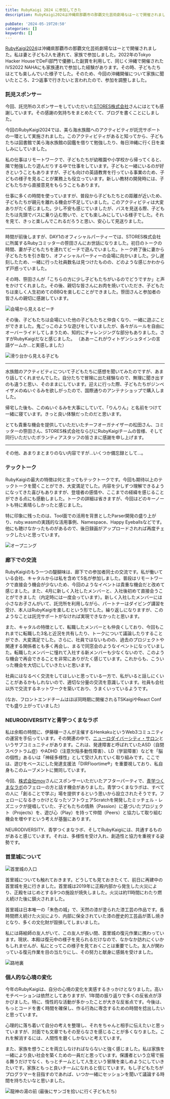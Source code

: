 ```yaml
---
title: RubyKaigi 2024 に参加してきた
description: RubyKaigi2024は沖縄県那覇市の那覇文化芸術劇場なはーとで開催されました。私は妻と子ども2人を連れて、家族で参加しました。

pubDate: '2024-05-19T20:50'
categories: []
keywords: []
---
```


[RubyKaigi2024](https://rubykaigi.org/2024/)は沖縄県那覇市の那覇文化芸術劇場なはーとで開催されました。私は妻と子ども2人を連れて、家族で参加しました。2022年のTokyo Hacker HouseでDeFi部門で優勝した副賞を利用して、同じく沖縄で開催されたIVS2022 NAHAにも家族連れで参加した経験があります。その時、子どもたちはとても楽しんでいた様子でした。そのため、今回の沖縄開催について家族に聞いたところ、2つ返事で行きたいと言われたので、参加を調整しました。


### 託児スポンサー

今回、託児所のスポンサーをしていただいた[STORES株式会社](https://stores.jp/)さんにはとても感謝しています。その感謝の気持ちをまとめたくて、ブログを書くことにしました。

今回のRubyKaigi2024では、美ら海水族館へのアクティビティが託児サポートの一環として実施されました。このアクティビティがあると知ってから、子どもたちは図書館で美ら海水族館の図鑑を借りて勉強したり、毎日沖縄に行く日を楽しみにしていました。

私の仕事はリモートワークで、子どもたちが幼稚園や小学校から帰ってくると、隣で勉強したり遊んだりする中で仕事をしています。子どもと一緒にいるのが好きということもありますが、子ども向けの英語教育を行っている事業のため、子どもの様子を見ることが業務上も役立っています。新しい教材の開発時には、子どもたちから直接意見をもらうこともあります。

仕事に多くの時間を使っていますが、普段から子どもたちとの距離が近いため、子どもたちが親元を離れる機会が不足していました。このアクティビティは大変ありがたく感じました。少し不安も感じていましたが、バスを見送る際、子どもたちは先頭でバスに乗り込む勢いで、とても楽しみにしている様子でした。それを見て、きっと楽しんでこれるだろうと思い、安心して見送りました。
***

時間が前後しますが、DAY1のオフィシャルパーティーでは、STORES株式会社に所属するRubyコミッターの笹田さんにお世話になりました。初日のトークの時間、妻が子どもたちを連れてビーチで遊んでいました。トーク終了後に妻から子どもたちを引き取り、オフィシャルパーティーの会場に向かいました。少し遅刻したため、一緒に行った社員数名は見つけたものの、どのような感じかわからず戸惑っていました。

その時、笹田さんが「こちらの方に少し子どもたちがいるのでどうですか」と声をかけてくれました。その後、親切な皆さんにお肉を焼いていただき、子どもたちは楽しく人生初めてのBBQを楽しむことができました。笹田さんと参加者の皆さんの親切に感謝しています。

![会場から見えるビーチ](/web-nikki/img/photo/P5150490.JPG)

その後、子どもたちは会場にいた他の子どもたちと仲良くなり、一緒に遊ぶことができました。鬼ごっこのような遊びをしていましたが、各々がルールを自由にオーバーライドしてしまうため、知的にチャレンジングな部分もありました。さすがRubyKaigiだなと感じました。
（ああーこれがウィトゲンシュタインの言語ゲームか…と実感しました）

![滑り台から見える子ども](/web-nikki/img/photo/P5150487.JPG)

***

水族館のアクティビティについて子どもたちに感想を聞いてみたのですが、あまり話してくれませんでした。自分たちで冒険に出た経験なので、無理に聞き出すのも違うと思い、そのままにしています。迎えに行った際、子どもたちがジンベイザメのぬいぐるみを欲しがったので、国際通りのアンテナショップで購入しました。

帰宅した後も、このぬいぐるみを大事にしていて、「りんりん」と名前をつけて一緒に寝ています。きっと良い体験だったのだと思います。

とても貴重な機会を提供していただいたチーフオーガナイザーの松田さん、コミッターの笹田さん、STORES株式会社ならびにRubyKaigiチームの皆様、そして同行いただいたボランティアスタッフの皆さまに感謝を申し上げます。

***

その他、あまりまとまりのない内容ですが…いくつか備忘録として…。

### テックトーク

RubyKaigiの最大の特徴は何と言ってもテックトークです。今回も期待以上のテックトークを聞くことができ、大変満足でした。内容を少しずつ理解できるようになってきた喜びもありますが、登壇者の感情や、ここまでの経緯を感じることができる点にも感動しました。トークの詳細は省きますが、今回はどのキーノートも特に素晴らしかったと感じました。

特に印象に残ったのは、Tool面での活用を背景としたParser開発の盛り上がり、ruby.wasmの実践的な活用事例、Namespace、Happy Eyeballsなどです。他にも聴けなかったものがあるので、後日録画がアップロードされれば再度チェックしたいと思っています。


![オープニング](/web-nikki/img/photo/IMG_6902.jpg)

### 廊下での交流

RubyKaigiのもう一つの醍醐味は、廊下での参加者同士の交流です。私が働いている会社、キャタルからは私を含めて5名が参加しました。普段はリモートワークで直接会う機会が少ないため、今回のようなイベントは貴重な機会だと改めて感じました。また、4月に新しく入社したメンバーと、入社後初めて直接会うことができました（内定時には一度会っています）。新しく入社したメンバーには小さなお子さんがいて、託児所を利用しながら、パートナーはダイビング講習を受け、本人はRubyKaigiを楽しむという形でした。繰り返しになりますが、このようなことは託児サポートがなければ実現できなかったと思います。

また、キャタルの特徴として、転職したメンバーとも仲良くしており、今回もこれまでに転職した3名と近況を共有したり、トークについて議論したりすることができ、大変満足でした。さらに、社員ではないものの、過去のプロジェクトや関連する関係者とも多く再会し、まるで同窓会のようなイベントになっていました。転職したメンバーに憧れて入社する新メンバーも少なくないので、このような機会で再会できることを非常にありがたく感じています。これからも、こういった機会を大切にしていきたいと思います。

社員にはなるべく交流をしてほしいと思っている一方で、私がいると話しにくいことがあるかもしれないので、適切な分量の交流を意識しています。社員も会社以外で交流するネットワークを築いており、うまくいっているようです。

(なお、フロントエンドチームはほぼ同時期に開催されるTSKaigiやReact Confでも盛り上がっていました)

### NEURODIVERSITYと青学つくまなラボ

私は余暇の時間に、伊藤穰一さんが主催するHenkakuというWeb3コミュニティの運営を手伝っています。その関連の中で、[ニューロダイバーシティ・サロン](https://neurodiversity.salon/)というサブコミュニティがあります。これは、発達障害と呼ばれていたASD（自閉スペクトラム症）やADHD（注意欠陥多動性障害）、LD（学習障害）などを「脳の個性」あるいは「神経多様性」として受け入れていく取り組みです。ここでは、遊びをベースにした発達支援法「DIRFloortime®」を重要視しており、私自身もこのムーブメントに賛同しています。

今回、[株式会社mov](https://mov.am/)さんにスポンサーいただいたアフターパーティで、[青学つくまなラボ](https://sites.google.com/view/tukumanalab/home?authuser=0)のフェローの方と話す機会がありました。青学つくまなラボは、すべての人に「創ることで学ぶ」場を提供するという思いから設立されたそうです。フェローになるきっかけとなったソフトウェアScratchを開発したミッチェル・レズニックが提唱していた、子どもたちの情熱（Passion）に基づいたプロジェクト（Projects）を、遊び心（Play）を持って仲間（Peers）と協力して取り組む機会を増やすという考えが基盤にあります。

NEURODIVERSITY、青学つくまなラボ、そしてRubyKaigiには、共通するものがあると感じています。それは、多様性を受け入れ、創造性と協力を重視する姿勢です。


### 首里城について

![首里城の入口](/web-nikki/img/photo/IMG_6891.jpg)

首里城についても触れておきます。どうしても見ておきたくて、前日に再建中の首里城を見に行きました。首里城は2019年に正殿内部から発生した火災により、正殿をはじめとする9つの施設が焼失しました。火災は約11時間にわたり燃え続けた後に鎮火されました。

首里城は日本唯一の「朱色の城」で、天然の漆が塗られた漆工芸の作品です。長時間燃え続けた火災により、内部に保全されていた漆の歴史的工芸品が蒸し焼きとなり、多くの文化財が毀損してしまいました。

私には蒔絵師の友人がいて、この友人が長い間、首里城の復元作業に携わっています。現状、本殿は復元中の様子を見られるだけなので、なかなか訪れにくいかもしれませんが、私にとってこの様子を見ておくことは重要でした。友人が関わっている復元作業を目の当たりにし、その努力と献身に感銘を受けました。

![路地裏](/web-nikki/img/photo/P5140471.JPG)

### 個人的な心境の変化

今年のRubyKaigiは、自分の心境の変化を実感するきっかけとなりました。高いモチベーションは依然としてありますが、1年間の振り返りで多くの反省点が浮かびました。特に、惰性的な活動が多かったことが大きな反省点です。今後は、もっとコードを書く時間を確保し、作る行為に専念するための時間を捻出したいと思っています。

心理的に落ち着いて自分の考えを整理し、それをちゃんと相手に伝えたいと思っていますが、対面でも文章でもその至らなさを感じることが多くなりました。これを解消するには、人間性を磨くしかないと考えています。

また、家族を想うことを両立しなければならないと強く感じました。私は家族を一緒により良い社会を築くための一員だと思っています。保護者という立場で振る舞うだけでなく、もっとチームとして人生という冒険を楽しめようにしていきたいです。家族ともっと良いチームになれると信じています。もし子どもたちがプログラマーを目指すのであれば、いつか一緒にセッションを聞いて議論する時間を持ちたいなと思いました。

![龍神の湯の前](/web-nikki/img/photo/P5180526.JPG)
(最後にサンゴを拾いに行く子どもたち)